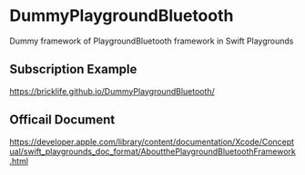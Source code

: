 # DummyPlaygroundBluetooth

Dummy framework of PlaygroundBluetooth framework in Swift Playgrounds

## Subscription Example

https://bricklife.github.io/DummyPlaygroundBluetooth/

## Officail Document

https://developer.apple.com/library/content/documentation/Xcode/Conceptual/swift_playgrounds_doc_format/AboutthePlaygroundBluetoothFramework.html
